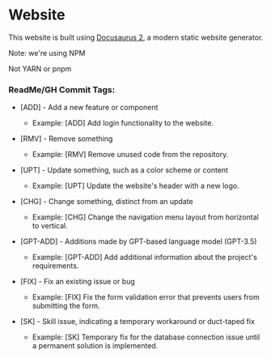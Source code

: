 # Website

This website is built using [Docusaurus 2](https://docusaurus.io/), a modern static website generator.

Note: we're using NPM 

Not YARN or pnpm

### ReadMe/GH Commit Tags:

- [ADD] - Add a new feature or component
  - Example: [ADD] Add login functionality to the website.

- [RMV] - Remove something
  - Example: [RMV] Remove unused code from the repository.

- [UPT] - Update something, such as a color scheme or content
  - Example: [UPT] Update the website's header with a new logo.

- [CHG] - Change something, distinct from an update
  - Example: [CHG] Change the navigation menu layout from horizontal to vertical.

- [GPT-ADD] - Additions made by GPT-based language model (GPT-3.5)
  - Example: [GPT-ADD] Add additional information about the project's requirements.

- [FIX] - Fix an existing issue or bug
  - Example: [FIX] Fix the form validation error that prevents users from submitting the form.

- [SK] - Skill issue, indicating a temporary workaround or duct-taped fix
  - Example: [SK] Temporary fix for the database connection issue until a permanent solution is implemented.